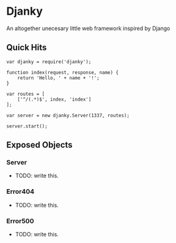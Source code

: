 Djanky
======

An altogether unecesary little web framework inspired by Django

Quick Hits
----------

    var djanky = require('djanky');

    function index(request, response, name) {
        return 'Hello, ' + name + '!';
    }

    var routes = [
        ['^/(.*)$', index, 'index']
    ];

    var server = new djanky.Server(1337, routes);

    server.start();

Exposed Objects
---------------

### Server

* TODO: write this.

### Error404

* TODO: write this.

### Error500

* TODO: write this.